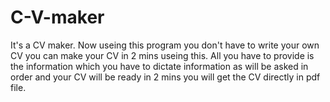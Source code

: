 # C-V-maker
It's a CV maker. Now useing this program you don't have to write your own CV you can make your CV in 2 mins useing this. All you have to provide is the information which you have to dictate information as  will be asked in order and your CV will be ready in 2 mins you will get the CV directly in pdf file.
